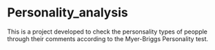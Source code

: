 # Personality_analysis
This is a project developed to check the personsality types of peopple through their comments according to the Myer-Briggs Personality test.
